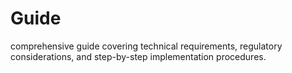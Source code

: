 # Guide
comprehensive guide covering technical requirements, regulatory considerations, and step-by-step implementation procedures. 
